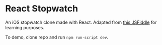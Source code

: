 # React Stopwatch
An iOS stopwatch clone made with React. Adapted from [this JSFiddle](https://jsfiddle.net/vakhtang/j276r2zh/) for learning purposes.

To demo, clone repo and run `npm run-script dev`.
